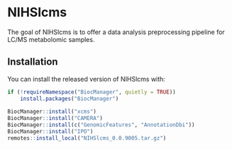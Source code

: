 # NIHSlcms

The goal of NIHSlcms is to offer a data analysis preprocessing pipeline for LC/MS
metabolomic samples.

## Installation

You can install the released version of NIHSlcms with:

``` r
if (!requireNamespace("BiocManager", quietly = TRUE))
    install.packages("BiocManager")
    
BiocManager::install("xcms")
BiocManager::install("CAMERA")
BiocManager::install(c("GenomicFeatures", "AnnotationDbi"))
BiocManager::install("IPO")
remotes::install_local("NIHSlcms_0.0.9005.tar.gz")
```


